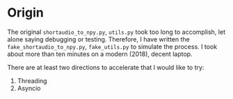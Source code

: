 # Origin
The original `shortaudio_to_npy.py`, `utils.py` took too long to accomplish, let alone saying debugging or testing.
Therefore, I have written the `fake_shortaudio_to_npy.py`, `fake_utils.py` to simulate the process. I took about
more than ten minutes on a modern (2018), decent laptop.

There are at least two directions to accelerate that I would like to try:

01. Threading
02. Asyncio

